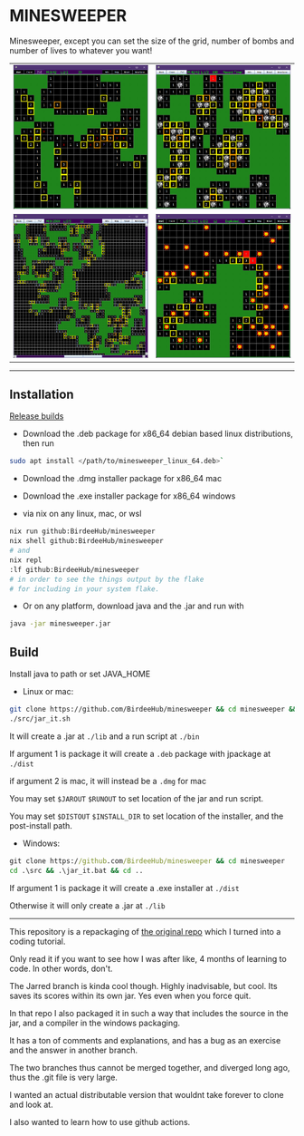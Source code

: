 # MINESWEEPER

Minesweeper, except you can set the size of the grid, number of bombs and number of lives to whatever you want!

|                                                     |                                                     |
|-----------------------------------------------------|-----------------------------------------------------|
| ![Screenshot](https://github.com/BirdeeHub/make_minesweeper_tutorial/raw/main/Screenshots/Screenshot.png)         | ![Screenshot](https://github.com/BirdeeHub/make_minesweeper_tutorial/raw/main/Screenshots/WinScreenshot.png)      |
| ![Screenshot](https://github.com/BirdeeHub/make_minesweeper_tutorial/raw/main/Screenshots/ScreenshotWithZoom.png) | ![Screenshot](https://github.com/BirdeeHub/make_minesweeper_tutorial/raw/main/Screenshots/LossScreenshot.png)     |


---

## Installation

[Release builds](https://github.com/BirdeeHub/minesweeper/releases)

- Download the .deb package for x86_64 debian based linux distributions, then run 
```bash
sudo apt install </path/to/minesweeper_linux_64.deb>`
```

- Download the .dmg installer package for x86_64 mac

- Download the .exe installer package for x86_64 windows

- via nix on any linux, mac, or wsl
```bash
nix run github:BirdeeHub/minesweeper
nix shell github:BirdeeHub/minesweeper
# and
nix repl
:lf github:BirdeeHub/minesweeper
# in order to see the things output by the flake
# for including in your system flake.
```
- Or on any platform, download java and the .jar and run with
```bash
java -jar minesweeper.jar
```

## Build

Install java to path or set JAVA_HOME

- Linux or mac:
```bash
git clone https://github.com/BirdeeHub/minesweeper && cd minesweeper && \
./src/jar_it.sh
```

It will create a .jar at `./lib` and a run script at `./bin`

If argument 1 is package it will create a `.deb` package with jpackage at `./dist`

if argument 2 is mac, it will instead be a `.dmg` for mac

You may set `$JAROUT` `$RUNOUT` to set location of the jar and run script.

You may set `$DISTOUT` `$INSTALL_DIR` to set location of the installer, and the post-install path.

- Windows:
```cmd
git clone https://github.com/BirdeeHub/minesweeper && cd minesweeper
cd .\src && .\jar_it.bat && cd ..
```
If argument 1 is package it will create a .exe installer at `./dist`

Otherwise it will only create a .jar at `./lib`

---

This repository is a repackaging of [the original repo](https://github.com/BirdeeHub/make_minesweeper_tutorial) which I turned into a coding tutorial.

Only read it if you want to see how I was after like, 4 months of learning to code. In other words, don't.

The Jarred branch is kinda cool though. Highly inadvisable, but cool. Its saves its scores within its own jar. Yes even when you force quit.

In that repo I also packaged it in such a way that includes the source in the jar, and a compiler in the windows packaging.

It has a ton of comments and explanations, and has a bug as an exercise and the answer in another branch.

The two branches thus cannot be merged together, and diverged long ago, thus the .git file is very large.

I wanted an actual distributable version that wouldnt take forever to clone and look at.

I also wanted to learn how to use github actions.
